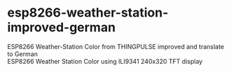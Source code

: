 # esp8266-weather-station-improved-german
ESP8266 Weather-Station Color from THINGPULSE improved and translate to German <br>
ESP8266 Weather Station Color using ILI9341 240x320 TFT display
